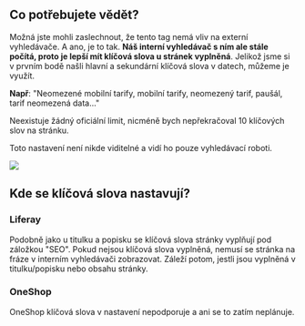 ## Co potřebujete vědět?

Možná jste mohli zaslechnout, že tento tag nemá vliv na externí vyhledávače. A ano, je to tak. **Náš interní vyhledávač s ním ale stále počítá, proto je lepší mít klíčová slova u stránek vyplněná**. Jelikož jsme si v prvním bodě našli hlavní a sekundární klíčová slova v datech, můžeme je využít.

**Např**: "Neomezené mobilní tarify, mobilní tarify, neomezený tarif, paušál, tarif neomezená data..."

Neexistuje žádný oficiální limit, nicméně bych nepřekračoval 10 klíčových slov na stránku.

Toto nastavení není nikde viditelné a vidí ho pouze vyhledávací roboti.

![](/images/screenshot_description.png)

## Kde se klíčová slova nastavují?

### Liferay

Podobně jako u titulku a popisku se klíčová slova stránky vyplňují pod záložkou "SEO". Pokud nejsou klíčová slova vyplněná, nemusí se stránka na fráze v interním vyhledávači zobrazovat. Záleží potom, jestli jsou vyplněná v titulku/popisku nebo obsahu stránky.

### OneShop

OneShop klíčová slova v nastavení nepodporuje a ani se to zatím neplánuje.
